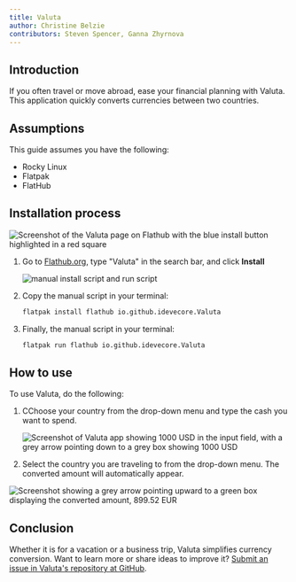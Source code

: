 ```yaml
---
title: Valuta
author: Christine Belzie
contributors: Steven Spencer, Ganna Zhyrnova 
---
```


## Introduction

 If you often travel or move abroad, ease your financial planning with Valuta. This application quickly converts currencies between two countries.

## Assumptions

This guide assumes you have the following:

- Rocky Linux
- Flatpak
- FlatHub

## Installation process

![Screenshot of the Valuta page on Flathub with the blue install button highlighted in a red square](images/01_valuta.png)

1. Go to [Flathub.org](https://flathub.org), type "Valuta" in the search bar, and click  **Install**

    ![manual install script and run script](images/valuta-install.png)

2. Copy the manual script in your terminal:

    ```bash
    flatpak install flathub io.github.idevecore.Valuta
    ```

3. Finally, the manual script in your terminal:

    ```bash
    flatpak run flathub io.github.idevecore.Valuta
    ```

## How to use

To use Valuta, do the following:

1. CChoose your country from the drop-down menu and type the cash you want to spend.

    ![Screenshot of Valuta app showing 1000 USD in the input field, with a grey arrow pointing down to a grey box showing 1000 USD](images/02_valuta.png)

2. Select the country you are traveling to from the drop-down menu. The converted amount will automatically appear.

![Screenshot showing a grey arrow pointing upward to a green box displaying the converted amount, 899.52 EUR](images/03_valuta.png)

## Conclusion

Whether it is for a vacation or a business trip, Valuta simplifies currency conversion. Want to learn more or share ideas to improve it? [Submit an issue in Valuta's repository at GitHub](https://github.com/ideveCore/valuta/issues).
